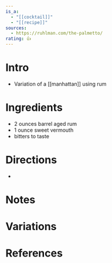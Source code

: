 ```yaml
---
is_a:
  - "[[cocktail]]"
  - "[[recipe]]"
sources:
  - https://ruhlman.com/the-palmetto/
rating: 👍
---
```

# Intro
- Variation of a [[manhattan]] using rum

# Ingredients
* 2 ounces barrel aged rum
* 1 ounce sweet vermouth
* bitters to taste

# Directions
* 

# Notes

# Variations

# References

